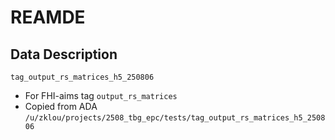 # REAMDE

## Data Description

`tag_output_rs_matrices_h5_250806`
- For FHI-aims tag `output_rs_matrices`
- Copied from ADA `/u/zklou/projects/2508_tbg_epc/tests/tag_output_rs_matrices_h5_250806`




